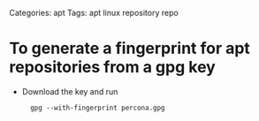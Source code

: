 Categories: apt
Tags: apt
      linux
      repository
      repo

# To generate a fingerprint for apt repositories from a gpg key

- Download the key and run

        gpg --with-fingerprint percona.gpg
